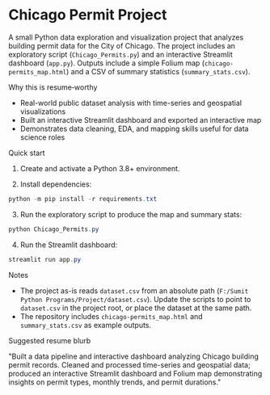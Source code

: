 # Chicago Permit Project

A small Python data exploration and visualization project that analyzes building permit data for the City of Chicago. The project includes an exploratory script (`Chicago_Permits.py`) and an interactive Streamlit dashboard (`app.py`). Outputs include a simple Folium map (`chicago-permits_map.html`) and a CSV of summary statistics (`summary_stats.csv`).

Why this is resume‑worthy

- Real-world public dataset analysis with time-series and geospatial visualizations
- Built an interactive Streamlit dashboard and exported an interactive map
- Demonstrates data cleaning, EDA, and mapping skills useful for data science roles

Quick start

1. Create and activate a Python 3.8+ environment.

2. Install dependencies:

```powershell
python -m pip install -r requirements.txt
```

3. Run the exploratory script to produce the map and summary stats:

```powershell
python Chicago_Permits.py
```

4. Run the Streamlit dashboard:

```powershell
streamlit run app.py
```

Notes

- The project as-is reads `dataset.csv` from an absolute path (`F:/Sumit Python Programs/Project/dataset.csv`). Update the scripts to point to `dataset.csv` in the project root, or place the dataset at the same path.
- The repository includes `chicago-permits_map.html` and `summary_stats.csv` as example outputs.

Suggested resume blurb

"Built a data pipeline and interactive dashboard analyzing Chicago building permit records. Cleaned and processed time-series and geospatial data; produced an interactive Streamlit dashboard and Folium map demonstrating insights on permit types, monthly trends, and permit durations."
